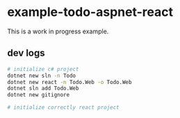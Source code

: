 # example-todo-aspnet-react

This is a work in progress example.

## dev logs

```bash
# initialize c# project
dotnet new sln -n Todo
dotnet new react -n Todo.Web -o Todo.Web
dotnet sln add Todo.Web
dotnet new gitignore

# initialize correctly react project

```
